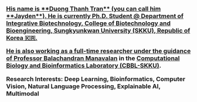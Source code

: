 <h3>
<a href="https://duongttr.github.io/">
His name is **Duong Thanh Tran** (you can call him **Jayden**). He is currently Ph.D. Student @ Department of Integrative Biotechnology, College of Biotechnology and Bioengineering, Sungkyunkwan University (SKKU), Republic of Korea 🇰🇷.

He is also working as a full-time researcher under the guidance of Professor [Balachandran Manavalan](https://scholar.google.com/citations?user=0vkenbwAAAAJ) in the [Computational Biology and Bioinformatics Laboratory (CBBL-SKKU)](https://balalab-skku.org/).

**Research Interests:** Deep Learning, Bioinformatics, Computer Vision, Natural Language Processing, Explainable AI, Multimodal
</a>

</h3>
